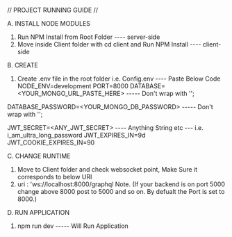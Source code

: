 // PROJECT RUNNING GUIDE //

A. INSTALL NODE MODULES

1. Run NPM Install from Root Folder  ---- server-side
2. Move inside Client folder with cd client and Run NPM Install ---- client-side


B. CREATE 

1. Create .env file in the root folder i.e. Config.env ---- Paste Below Code
NODE_ENV=development
PORT=8000
DATABASE=<YOUR_MONGO_URL_PASTE_HERE>  ----- Don't wrap with '';

DATABASE_PASSWORD=<YOUR_MONGO_DB_PASSWORD> ----- Don't wrap with '';

JWT_SECRET=<ANY_JWT_SECRET> ---- Anything String etc --- i.e. i_am_ultra_long_password 
JWT_EXPIRES_IN=9d
JWT_COOKIE_EXPIRES_IN=90


C. CHANGE RUNTIME

1. Move to Client folder and check websocket point, Make Sure it corresponds to below URI
2. uri : 'ws://localhost:8000/graphql 
Note. (If your backend is on port 5000 change above 8000 post to 5000 and so on. By defualt the Port is set to 8000.)



D. RUN APPLICATION

1. npm run dev -----  Will Run Application


